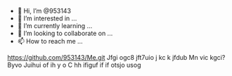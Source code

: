 - 👋 Hi, I’m @953143
- 👀 I’m interested in ...
- 🌱 I’m currently learning ...
- 💞️ I’m looking to collaborate on ...
- 📫 How to reach me ...

<!---
953143/953143 is a ✨ special ✨ repository because its `README.md` (this file) appears on your GitHub profile.
You can click the Preview link to take a look at your changes.
--->
https://github.com/953143/Me.git
Jfgi ogc8 jft7uio j kc k jfdub
Mn vic kgci? 
Byvo
Juihui  of ih y o C hh ifiguf if  if otsjo usog 
